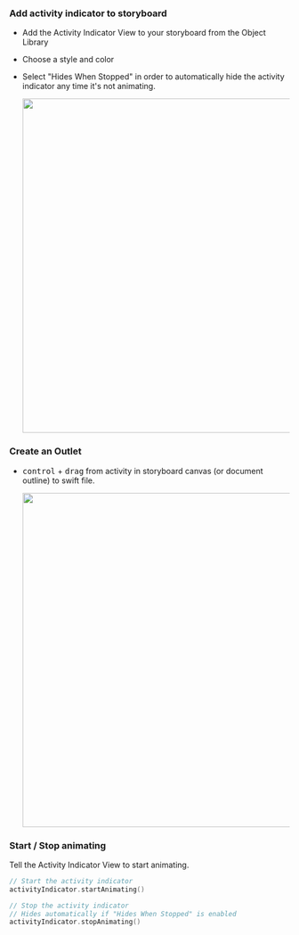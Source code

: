 ### Add activity indicator to storyboard
- Add the Activity Indicator View to your storyboard from the Object Library
- Choose a style and color
- Select "Hides When Stopped" in order to automatically hide the activity indicator any time it's not animating.</br>
   
   <img src="https://i.imgur.com/EBJYKdf.gif" width="600" />
 

### Create an Outlet
- <kbd>control</kbd> + <kbd>drag</kbd> from activity in storyboard canvas (or document outline) to swift file.</br>
   
   <img src="https://i.imgur.com/Oj0RZyM.gif" width="600" />

### Start / Stop animating
Tell the Activity Indicator View to start animating.

```swift
// Start the activity indicator
activityIndicator.startAnimating()

// Stop the activity indicator
// Hides automatically if "Hides When Stopped" is enabled
activityIndicator.stopAnimating()
```
